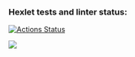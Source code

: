 ### Hexlet tests and linter status:
[![Actions Status](https://github.com/NastyaSia04/frontend-project-46/actions/workflows/hexlet-check.yml/badge.svg)](https://github.com/NastyaSia04/frontend-project-46/actions)

<a href="https://asciinema.org/a/jqLzp12psgIhH0gXDKiLqBXhi" target="_blank"><img src="https://asciinema.org/a/jqLzp12psgIhH0gXDKiLqBXhi.svg" /></a>